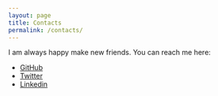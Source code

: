 ```yaml
---
layout: page
title: Contacts
permalink: /contacts/
---
```


I am always happy make new friends. You can reach me here:

- [GitHub](https://github.com/{{site.github_username}}/)
- [Twitter](https://twitter.com/{{site.twitter_username}}/)
- [Linkedin](https://www.linkedin.com/in/{{site.linkedin_username}}/)